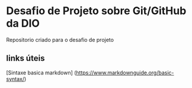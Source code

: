 # Desafio de Projeto sobre Git/GitHub da DIO
Repositorio criado para o desafio de projeto

## links úteis
[Sintaxe basica markdown] (https://www.markdownguide.org/basic-syntax/)
